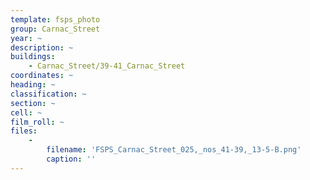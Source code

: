 ```yaml
---
template: fsps_photo
group: Carnac_Street
year: ~
description: ~
buildings:
    - Carnac_Street/39-41_Carnac_Street
coordinates: ~
heading: ~
classification: ~
section: ~
cell: ~
film_roll: ~
files:
    -
        filename: 'FSPS_Carnac_Street_025,_nos_41-39,_13-5-B.png'
        caption: ''
---
```

